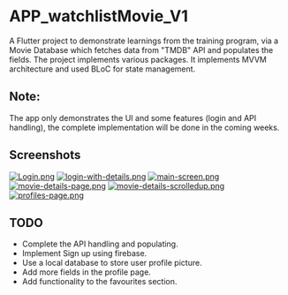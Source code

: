 # APP_watchlistMovie_V1

A Flutter project to demonstrate learnings from the training program, via a Movie Database which fetches data from "TMDB" API and populates the fields.
The project implements various packages.
It implements MVVM architecture and used BLoC for state management.

## Note:
The app only demonstrates the UI and some features (login and API handling), the complete implementation will be done in the coming weeks.

## Screenshots
[![Login.png](https://i.postimg.cc/L5mMSTmd/Login.png)](https://postimg.cc/LYQWBjqv)
[![login-with-details.png](https://i.postimg.cc/bNCjXkMM/login-with-details.png)](https://postimg.cc/SJMPC2m7)
[![main-screen.png](https://i.postimg.cc/Mpg2Hxzm/main-screen.png)](https://postimg.cc/LJk0QcYJ)
[![movie-details-page.png](https://i.postimg.cc/3RHsjB4y/movie-details-page.png)](https://postimg.cc/Z9Vs46LZ)
[![movie-details-scrolledup.png](https://i.postimg.cc/vBLp0Vf0/movie-details-scrolledup.png)](https://postimg.cc/LY5CXhyP)
[![profiles-page.png](https://i.postimg.cc/xdHrb7CD/profiles-page.png)](https://postimg.cc/8F1X2ZMt)


## TODO
- Complete the API handling and populating.
- Implement Sign up using firebase.
- Use a local database to store user profile picture.
- Add more fields in the profile page.
- Add functionality to the favourites section.


